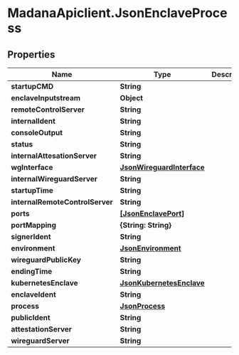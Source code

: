 # MadanaApiclient.JsonEnclaveProcess

## Properties

Name | Type | Description | Notes
------------ | ------------- | ------------- | -------------
**startupCMD** | **String** |  | [optional] 
**enclaveInputstream** | **Object** |  | [optional] 
**remoteControlServer** | **String** |  | [optional] 
**internalIdent** | **String** |  | [optional] 
**consoleOutput** | **String** |  | [optional] 
**status** | **String** |  | [optional] 
**internalAttesationServer** | **String** |  | [optional] 
**wgInterface** | [**JsonWireguardInterface**](JsonWireguardInterface.md) |  | [optional] 
**internalWireguardServer** | **String** |  | [optional] 
**startupTime** | **String** |  | [optional] 
**internalRemoteControlServer** | **String** |  | [optional] 
**ports** | [**[JsonEnclavePort]**](JsonEnclavePort.md) |  | [optional] 
**portMapping** | **{String: String}** |  | [optional] 
**signerIdent** | **String** |  | [optional] 
**environment** | [**JsonEnvironment**](JsonEnvironment.md) |  | [optional] 
**wireguardPublicKey** | **String** |  | [optional] 
**endingTime** | **String** |  | [optional] 
**kubernetesEnclave** | [**JsonKubernetesEnclave**](JsonKubernetesEnclave.md) |  | [optional] 
**enclaveIdent** | **String** |  | [optional] 
**process** | [**JsonProcess**](JsonProcess.md) |  | [optional] 
**publicIdent** | **String** |  | [optional] 
**attestationServer** | **String** |  | [optional] 
**wireguardServer** | **String** |  | [optional] 



